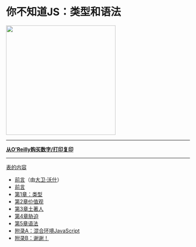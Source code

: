 
# 你不知道JS：类型和语法

<img src="cover.jpg" width="300">

* * *

**[从O'Reilly购买数字/打印复印](http://shop.oreilly.com/product/0636920033745.do)**

* * *

[表的内容](toc.md)

-   [前言](foreword.md)（由[大卫·沃什](http://davidwalsh.name)）
-   [前言](../preface.md)
-   [第1章：类型](ch1.md)
-   [第2章价值观](ch2.md)
-   [第3章土著人](ch3.md)
-   [第4章胁迫](ch4.md)
-   [第5章语法](ch5.md)
-   [附录A：混合环境JavaScript](apA.md)
-   [附录B：谢谢！](apB.md)
